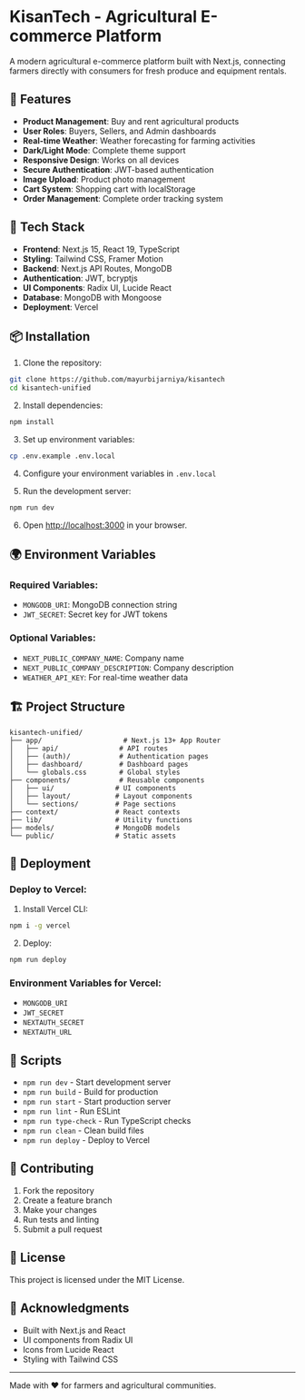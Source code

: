 # KisanTech - Agricultural E-commerce Platform

A modern agricultural e-commerce platform built with Next.js, connecting farmers directly with consumers for fresh produce and equipment rentals.

## 🌱 Features

- **Product Management**: Buy and rent agricultural products
- **User Roles**: Buyers, Sellers, and Admin dashboards
- **Real-time Weather**: Weather forecasting for farming activities
- **Dark/Light Mode**: Complete theme support
- **Responsive Design**: Works on all devices
- **Secure Authentication**: JWT-based authentication
- **Image Upload**: Product photo management
- **Cart System**: Shopping cart with localStorage
- **Order Management**: Complete order tracking system

## 🚀 Tech Stack

- **Frontend**: Next.js 15, React 19, TypeScript
- **Styling**: Tailwind CSS, Framer Motion
- **Backend**: Next.js API Routes, MongoDB
- **Authentication**: JWT, bcryptjs
- **UI Components**: Radix UI, Lucide React
- **Database**: MongoDB with Mongoose
- **Deployment**: Vercel

## 📦 Installation

1. Clone the repository:
```bash
git clone https://github.com/mayurbijarniya/kisantech
cd kisantech-unified
```

2. Install dependencies:
```bash
npm install
```

3. Set up environment variables:
```bash
cp .env.example .env.local
```

4. Configure your environment variables in `.env.local`

5. Run the development server:
```bash
npm run dev
```

6. Open [http://localhost:3000](http://localhost:3000) in your browser.

## 🌍 Environment Variables

### Required Variables:
- `MONGODB_URI`: MongoDB connection string
- `JWT_SECRET`: Secret key for JWT tokens

### Optional Variables:
- `NEXT_PUBLIC_COMPANY_NAME`: Company name
- `NEXT_PUBLIC_COMPANY_DESCRIPTION`: Company description
- `WEATHER_API_KEY`: For real-time weather data

## 🏗️ Project Structure

```
kisantech-unified/
├── app/                    # Next.js 13+ App Router
│   ├── api/               # API routes
│   ├── (auth)/            # Authentication pages
│   ├── dashboard/         # Dashboard pages
│   └── globals.css        # Global styles
├── components/            # Reusable components
│   ├── ui/               # UI components
│   ├── layout/           # Layout components
│   └── sections/         # Page sections
├── context/              # React contexts
├── lib/                  # Utility functions
├── models/               # MongoDB models
└── public/               # Static assets
```

## 🚀 Deployment

### Deploy to Vercel:

1. Install Vercel CLI:
```bash
npm i -g vercel
```

2. Deploy:
```bash
npm run deploy
```

### Environment Variables for Vercel:
- `MONGODB_URI`
- `JWT_SECRET`
- `NEXTAUTH_SECRET`
- `NEXTAUTH_URL`

## 🔧 Scripts

- `npm run dev` - Start development server
- `npm run build` - Build for production
- `npm run start` - Start production server
- `npm run lint` - Run ESLint
- `npm run type-check` - Run TypeScript checks
- `npm run clean` - Clean build files
- `npm run deploy` - Deploy to Vercel

## 🤝 Contributing

1. Fork the repository
2. Create a feature branch
3. Make your changes
4. Run tests and linting
5. Submit a pull request

## 📄 License

This project is licensed under the MIT License.

## 🙏 Acknowledgments

- Built with Next.js and React
- UI components from Radix UI
- Icons from Lucide React
- Styling with Tailwind CSS

---

Made with ❤️ for farmers and agricultural communities.